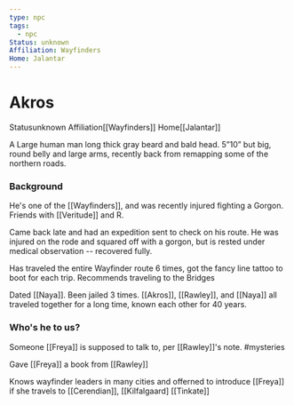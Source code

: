 ```yaml
---
type: npc
tags:
  - npc
Status: unknown
Affiliation: Wayfinders
Home: Jalantar
---
```


# Akros
<span class="dataview inline-field"><span class="inline-field-key">Status</span><span class="inline-field-value">unknown</span></span>
<span class="dataview inline-field"><span class="inline-field-key">Affiliation</span><span class="inline-field-value">[[Wayfinders]]</span></span>
<span class="dataview inline-field"><span class="inline-field-key">Home</span><span class="inline-field-value">[[Jalantar]]</span></span>

A Large human man long thick gray beard and bald head. 5”10” but big, round belly and large arms, recently back from remapping some of the northern roads. 

### Background
He's one of the [[Wayfinders]], and was recently injured fighting a Gorgon. Friends with [[Veritude]] and R.

Came back late and had an expedition sent to check on his route. He was injured on the rode and squared off with a gorgon, but is rested under medical observation -- recovered fully. 

Has traveled the entire Wayfinder route 6 times, got the fancy line tattoo to boot for each trip. Recommends traveling to the Bridges

Dated [[Naya]]. Been jailed 3 times.  [[Akros]], [[Rawley]], and [[Naya]] all traveled together for a long time, known each other for 40 years. 

### Who's he to us? 
Someone [[Freya]] is supposed to talk to, per [[Rawley]]'s note. #mysteries 

Gave [[Freya]] a book from [[Rawley]] 

Knows wayfinder leaders in many cities and offerned to introduce [[Freya]] if she travels to [[Cerendian]], [[Kilfalgaard] [[Tinkate]]